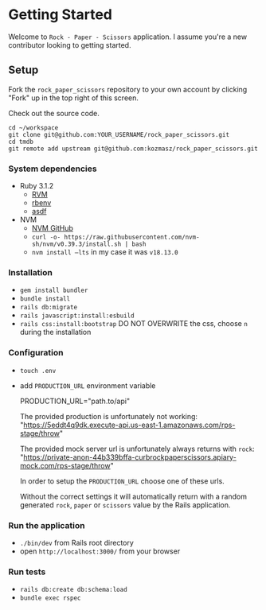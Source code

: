 # Getting Started

Welcome to `Rock - Paper - Scissors` application. I assume you're a new contributor looking to getting
started.

## Setup

Fork the `rock_paper_scissors` repository to your own account by clicking "Fork" up in the top right of this screen.

Check out the source code.

    cd ~/workspace
    git clone git@github.com:YOUR_USERNAME/rock_paper_scissors.git
    cd tmdb
    git remote add upstream git@github.com:kozmasz/rock_paper_scissors.git


### System dependencies

* Ruby 3.1.2
    * [RVM](https://www.ruby-lang.org/en/documentation/installation/)
    * [rbenv](https://github.com/rbenv/rbenv)
    * [asdf](https://github.com/asdf-vm/asdf-ruby)
* NVM
    * [NVM GitHub](https://github.com/nvm-sh/nvm)
    * `curl -o- https://raw.githubusercontent.com/nvm-sh/nvm/v0.39.3/install.sh | bash`
    * `nvm install —lts` in my case it was `v18.13.0`

### Installation

* `gem install bundler`
* `bundle install`
* `rails db:migrate`
* `rails javascript:install:esbuild`
* `rails css:install:bootstrap` DO NOT OVERWRITE the css, choose `n` during the installation

### Configuration

* `touch .env`

* add `PRODUCTION_URL` environment variable


    PRODUCTION_URL="path.to/api"

    The provided production is unfortunately not working:
    "https://5eddt4q9dk.execute-api.us-east-1.amazonaws.com/rps-stage/throw"

    The provided mock server url is unfortunately always returns with `rock`:
    "https://private-anon-44b339bffa-curbrockpaperscissors.apiary-mock.com/rps-stage/throw"

    In order to setup the `PRODUCTION_URL` choose one of these urls.

    Without the correct settings it will automatically return with a random generated `rock`, `paper` or `scissors` value by the Rails application. 

### Run the application

* `./bin/dev` from Rails root directory
* open `http://localhost:3000/` from your browser

### Run tests

* `rails db:create db:schema:load`
* `bundle exec rspec`
